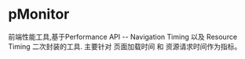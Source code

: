 # pMonitor

前端性能工具,基于Performance API -- Navigation Timing 以及 Resource Timing 二次封装的工具.
主要针对 页面加载时间 和 资源请求时间作为指标。


